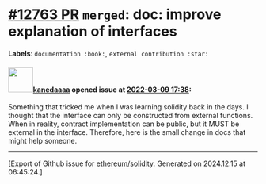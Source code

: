 # [\#12763 PR](https://github.com/ethereum/solidity/pull/12763) `merged`: doc: improve explanation of interfaces
**Labels**: `documentation :book:`, `external contribution :star:`


#### <img src="https://avatars.githubusercontent.com/u/68785244?u=02a79f03edeb55175ec9d32b0bfa66f392663a87&v=4" width="50">[kanedaaaa](https://github.com/kanedaaaa) opened issue at [2022-03-09 17:38](https://github.com/ethereum/solidity/pull/12763):

Something that tricked me when I was learning solidity back in the days. I thought that the interface can only be constructed from external functions. When in reality, contract implementation can be public, but it MUST be external in the interface. Therefore, here is the small change in docs that might help someone. 




-------------------------------------------------------------------------------



[Export of Github issue for [ethereum/solidity](https://github.com/ethereum/solidity). Generated on 2024.12.15 at 06:45:24.]
